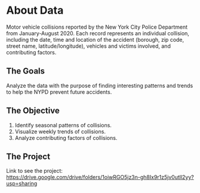 # About Data
Motor vehicle collisions reported by the New York City Police Department from January-August 2020. Each record represents an individual collision, including the date, time and location of the accident (borough, zip code, street name, latitude/longitude), vehicles and victims involved, and contributing factors.
## The Goals
Analyze the data with the purpose of finding interesting patterns and trends to help the NYPD prevent future accidents.
## The Objective
1. Identify seasonal patterns of collisions.
2. Visualize weekly trends of collisions.
3. Analyze contributing factors of collisions.
## The Project
Link to see the project: https://drive.google.com/drive/folders/1oiwRGO5jz3n-gh8Ix9r1z5jv0utll2yy?usp=sharing
